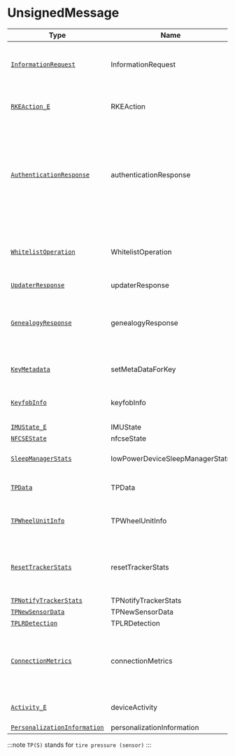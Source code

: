 # UnsignedMessage

Type|Name|Description|Repeated?
-|-|-|-
[`InformationRequest`](inforeq)|InformationRequest|Request certain information from the vehicle|no
[`RKEAction_E`](../enums/rkeaction_e)|RKEAction|Used to send a manual action to the vehicle|no
[`AuthenticationResponse`](authres)|authenticationResponse|Let the vehicle know that it can perform a certain level of actions automatically (for example when a user is next to the vehicle)|no
[`WhitelistOperation`](wlop)|WhitelistOperation|A whitelist operation to say remove/add permissions or keys|no
[`UpdaterResponse`](updaterres)|updaterResponse|...|no
[`GenealogyResponse`](genres)|genealogyResponse|Made for keyfobs and TPS to tell the vehicle their serial and part number|no
[`KeyMetadata`](keymetadata)|setMetaDataForKey|Sets metadata for a certain key|no
[`KeyfobInfo`](keyfobinfo)|keyfobInfo|Keyfob states such as temperature|no
[`IMUState_E`](../enums/imustate_e)|IMUState|...|no
[`NFCSEState`](nfcsestate)|nfcseState|...|no
[`SleepManagerStats`](sleepmanstats)|lowPowerDeviceSleepManagerStats|Keyfob/TPS sleep statisics|no
[`TPData`](tpdata)|TPData|TP and temperature data|no
[`TPWheelUnitInfo`](tpwhlunitinfo)|TPWheelUnitInfo|TPS info such as battery voltage|no
[`ResetTrackerStats`](rsttrckrstats)|resetTrackerStats|How many times the TPS restarted and for what reasons|no
[`TPNotifyTrackerStats`](tpnotiftrckrstats)|TPNotifyTrackerStats|...|no
[`TPNewSensorData`](tpnewsensdata)|TPNewSensorData|...|no
[`TPLRDetection`](tplrdetect)|TPLRDetection|...|no
[`ConnectionMetrics`](connmetrics)|connectionMetrics|Statistics on number of good/failed connections from the TPS to the vehicle|no
[`Activity_E`](../enums/activity_e)|deviceActivity|Device motion status|no
[`PersonalizationInformation`](personinfo)|personalizationInformation|...|no

:::note
`TP(S)` stands for `tire pressure (sensor)`
:::